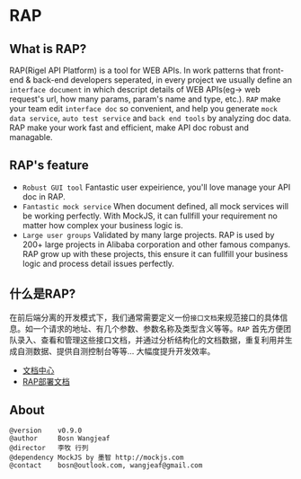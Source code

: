 RAP
===

What is RAP?
--------------------------------------

RAP(Rigel API Platform) is a tool for WEB APIs. In work patterns that front-end & back-end developers seperated, in every project we usually define an `interface document` in which descript details of WEB APIs(eg-> web request's url, how many params, param's name and type, etc.). `RAP` make your team edit `interface doc` so convenient, and help you generate `mock data service`, `auto test service` and `back end tools` by analyzing doc data. RAP make your work fast and efficient, make API doc robust and managable.

RAP's feature
--------------------------------------

- `Robust GUI tool` Fantastic user expeirience, you'll love manage your API doc in RAP.
- `Fantastic mock service` When document defined, all mock services will be working perfectly. With MockJS, it can fullfill your requirement no matter how complex your business logic is.
- `Large user groups` Validated by many large projects. RAP is used by 200+ large projects in Alibaba corporation and other famous companys. RAP grow up with these projects, this ensure it can fullfill your business logic and process detail issues perfectly.

什么是RAP?
--------------------------------------

在前后端分离的开发模式下，我们通常需要定义一份`接口文档`来规范接口的具体信息。如一个请求的地址、有几个参数、参数名称及类型含义等等。`RAP` 首先方便团队录入、查看和管理这些接口文档，并通过分析结构化的文档数据，重复利用并生成自测数据、提供自测控制台等等... 大幅度提升开发效率。

- [文档中心](http://thx.alibaba-inc.com/RAP/)
- [RAP部署文档](http://thx.alibaba-inc.com/RAP/resources/RAP-deploy/)



About
--------------------------------------

    @version    v0.9.0
    @author     Bosn Wangjeaf
    @director   李牧 行列
    @dependency MockJS by 墨智 http://mockjs.com
    @contact    bosn@outlook.com, wangjeaf@gmail.com
